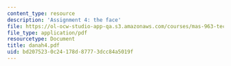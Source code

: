 ```yaml
---
content_type: resource
description: 'Assignment 4: the face'
file: https://ol-ocw-studio-app-qa.s3.amazonaws.com/courses/mas-963-techno-identity-who-we-are-and-how-we-perceive-ourselves-and-others-spring-2002/bd2075230c24178d87773dcc84a5019f_danah4.pdf
file_type: application/pdf
resourcetype: Document
title: danah4.pdf
uid: bd207523-0c24-178d-8777-3dcc84a5019f
---
```

